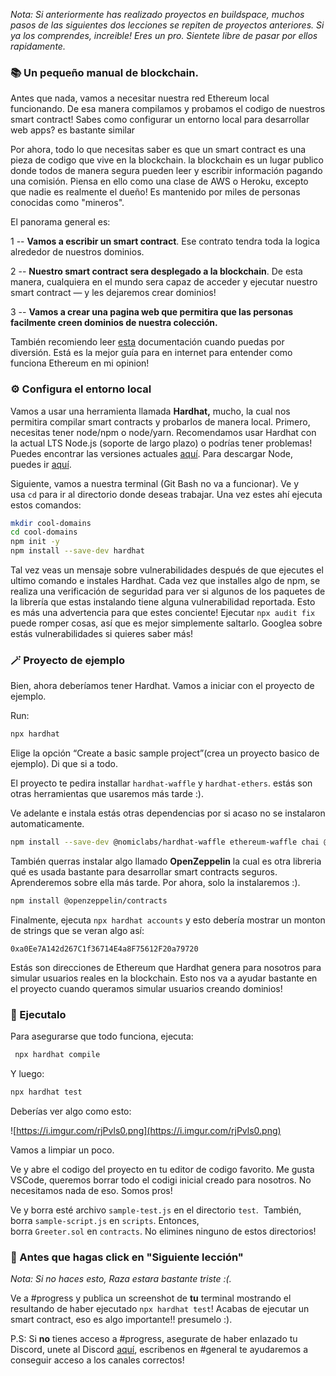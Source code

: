 *Nota: Si anteriormente has realizado proyectos en buildspace, muchos pasos de las siguientes dos lecciones se repiten de proyectos anteriores. Si ya los comprendes, increible! Eres un pro. Sientete libre de pasar por ellos rapidamente.*

### **📚 Un pequeño manual de blockchain.**

Antes que nada, vamos a necesitar nuestra red Ethereum local funcionando. De esa manera compilamos y probamos el codigo de nuestros smart contract! Sabes como configurar un entorno local para desarrollar web apps? es bastante similar

Por ahora, todo lo que necesitas saber es que un smart contract es una pieza de codigo que vive en la blockchain. la blockchain es un lugar publico donde todos de manera segura pueden leer y escribir información pagando una comisión. Piensa en ello como una clase de AWS o Heroku, excepto que nadie es realmente el dueño! Es mantenido por miles de personas conocidas como "mineros".

El panorama general es:

1 -- **Vamos a escribir un smart contract**. Ese contrato tendra toda la logica alrededor de nuestros dominios.

2 -- **Nuestro smart contract sera desplegado a la blockchain**. De esta manera, cualquiera en el mundo sera capaz de acceder y ejecutar nuestro smart contract — y les dejaremos crear dominios!

3 -- **Vamos a crear una pagina web que permitira que las personas facilmente creen dominios de nuestra colección.**

También recomiendo leer [esta](https://ethereum.org/en/developers/docs/intro-to-ethereum/) documentación cuando puedas por diversión. Está es la mejor guía para en internet para entender como funciona Ethereum en mi opinion!

### **⚙️** Configura el entorno local

Vamos a usar una herramienta llamada **Hardhat,** mucho, la cual nos permitira compilar smart contracts y probarlos de manera local. Primero, necesitas tener node/npm o node/yarn. Recomendamos usar Hardhat con la actual LTS Node.js (soporte de largo plazo) o podrías tener problemas! Puedes encontrar las versiones actuales [aquí](https://nodejs.org/en/about/releases/). Para descargar Node, puedes ir [aquí](https://nodejs.org/en/download/).

Siguiente, vamos a nuestra terminal (Git Bash no va a funcionar). Ve y usa `cd` para ir al directorio donde deseas trabajar. Una vez estes ahí ejecuta estos comandos:

```bash
mkdir cool-domains
cd cool-domains
npm init -y
npm install --save-dev hardhat
```

Tal vez veas un mensaje sobre vulnerabilidades después de que ejecutes el ultimo comando e instales Hardhat. Cada vez que installes algo de npm, se realiza una verificación de seguridad para ver si algunos de los paquetes de la librería que estas instalando tiene alguna vulnerabilidad reportada. Esto es más una advertencia para que estes conciente! Ejecutar `npx audit fix` puede romper cosas, así que es mejor simplemente saltarlo. Googlea sobre estás vulnerabilidades si quieres saber más!

### 🪄 Proyecto de ejemplo

Bien, ahora deberíamos tener Hardhat. Vamos a iniciar con el proyecto de ejemplo.

Run:

```bash
npx hardhat
```

Elige la opción “Create a basic sample project”(crea un proyecto basico de ejemplo). Di que si a todo.

El proyecto te pedira installar `hardhat-waffle` y `hardhat-ethers`. estás son otras herramientas que usaremos más tarde :).

Ve adelante e instala estás otras dependencias por si acaso no se instalaron automaticamente.

```bash
npm install --save-dev @nomiclabs/hardhat-waffle ethereum-waffle chai @nomiclabs/hardhat-ethers ethers
```

También querras instalar algo llamado **OpenZeppelin** la cual es otra libreria qué es usada bastante para desarrollar smart contracts seguros. Aprenderemos sobre ella más tarde. Por ahora, solo la instalaremos :).

```bash
npm install @openzeppelin/contracts
```

Finalmente, ejecuta `npx hardhat accounts` y esto debería mostrar un monton de strings que se veran algo así:

`0xa0Ee7A142d267C1f36714E4a8F75612F20a79720`

Estás son direcciones de Ethereum que Hardhat genera para nosotros para simular usuarios reales en la blockchain. Esto nos va a ayudar bastante en el proyecto cuando queramos simular usuarios creando dominios!

### **🌟 Ejecutalo**

Para asegurarse que todo funciona, ejecuta:

```bash
 npx hardhat compile
```

Y luego:

```bash
npx hardhat test
```

Deberías ver algo como esto:

![https://i.imgur.com/rjPvls0.png](https://i.imgur.com/rjPvls0.png)

Vamos a limpiar un poco.

Ve y abre el codigo del proyecto en tu editor de codigo favorito. Me gusta VSCode, queremos borrar todo el codigi inicial creado para nosotros. No necesitamos nada de eso. Somos pros!

Ve y borra esté archivo `sample-test.js` en el directorio `test`.  También, borra `sample-script.js` en `scripts`. Entonces, borra `Greeter.sol` en `contracts`. No elimines ninguno de estos directorios!

### **🚨 Antes que hagas click en "Siguiente lección"**

*Nota: Si no haces esto, Raza estara bastante triste :(.*

Ve a #progress y publica un screenshot de **tu** terminal mostrando el resultando de haber ejecutado `npx hardhat test`! Acabas de ejecutar un smart contract, eso es algo importante!! presumelo :).

P.S: Si **no** tienes acceso a #progress, asegurate de haber enlazado tu Discord, unete al Discord [aquí](https://discord.gg/buildspace), escribenos en #general te ayudaremos a conseguir acceso a los canales correctos!